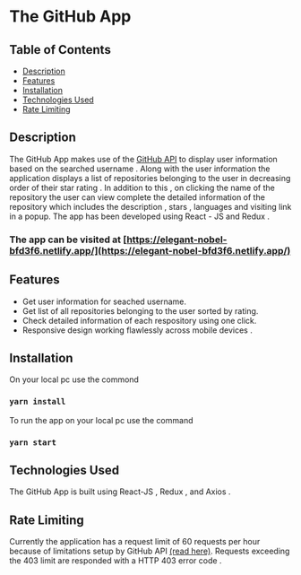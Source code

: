 # The GitHub App

## Table of Contents

- [Description ](#description)
- [Features](#features)
- [Installation](#installation)
- [Technologies Used](#technologies_used)
- [Rate Limiting](#rate_limit)


## Description <a name = "description"></a>
The GitHub App makes use of the <a href = "https://docs.github.com/en/rest" target="_blank" rel="noreferrer" >GitHub API</a> to display user information based on the searched username . Along with the user information the application displays a list of repositories belonging to the user in decreasing order of their star rating . In addition to this , on clicking the name of the repository the user can view complete the detailed information of the repository which includes the description , stars , languages and visiting link in a popup. The app has been developed using React - JS and Redux  .

### The app can be visited at [https://elegant-nobel-bfd3f6.netlify.app/](https://elegant-nobel-bfd3f6.netlify.app/)

## Features <a name = "features"></a>

- Get user information for seached username.
- Get list of all repositories belonging to the user sorted by rating.
- Check detailed information of each respository using one click.
- Responsive design working flawlessly across mobile devices .
 
## Installation <a name = "installation"></a>
On your local pc use the commond 
 ### `yarn install`
To run the app on your local pc use the command
 ### `yarn start`
 
## Technologies Used  <a name = "technologies_used"></a>
The GitHub App is built using React-JS , Redux , and Axios .
 
## Rate Limiting<a name = "rate_limit"></a>
Currently the application has a request limit of 60 requests per hour because of limitations setup by GitHub API [(read here)](https://docs.github.com/en/rest/overview/resources-in-the-rest-api#rate-limiting). Requests exceeding the 403 limit are responded with a HTTP 403 error code .
 
 
 

